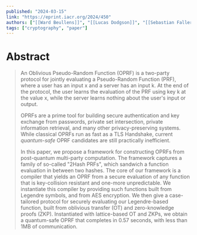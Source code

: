 ```yaml
---
published: "2024-03-15"
link: "https://eprint.iacr.org/2024/450"
authors: ["[[Ward Beullens]]", "[[Lucas Dodgson]]", "[[Sebastian Faller]]", "[[Julia Hesse]]"]
tags: ["cryptography", "paper"]
---
```


# Abstract

> An Oblivious Pseudo-Random Function (OPRF) is a two-party protocol for jointly evaluating a Pseudo-Random Function (PRF), where a user has an input x and a server has an input k. At the end of the protocol, the user learns the evaluation of the PRF using key k at the value x, while the server learns nothing about the user's input or output. 
> 
> OPRFs are a prime tool for building secure authentication and key exchange from passwords, private set intersection, private information retrieval, and many other privacy-preserving systems. While classical OPRFs run as fast as a TLS Handshake, current *quantum-safe* OPRF candidates are still practically inefficient. 
> 
> In this paper, we propose a framework for constructing OPRFs from post-quantum multi-party computation. The framework captures a family of so-called "2Hash PRFs", which sandwich a function evaluation in between two hashes. The core of our framework is a compiler that yields an OPRF from a secure evaluation of any function that is key-collision resistant and one-more unpredictable. We instantiate this compiler by providing such functions built from Legendre symbols, and from AES encryption. We then give a case-tailored protocol for securely evaluating our Legendre-based function, built from oblivious transfer (OT) and zero-knowledge proofs (ZKP). Instantiated with lattice-based OT and ZKPs, we obtain a quantum-safe OPRF that completes in 0.57 seconds, with less than 1MB of communication.
